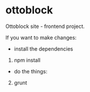# ottoblock
Ottoblock site - frontend project.

If you want to make changes:
- install the dependencies
1) npm install
- do the things:
2) grunt


